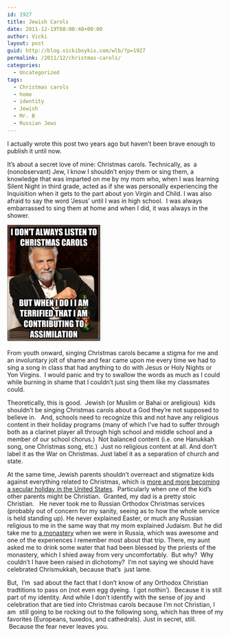 ```yaml
---
id: 1927
title: Jewish Carols
date: 2011-12-19T08:00:48+00:00
author: Vicki
layout: post
guid: http://blog.vickiboykis.com/wlb/?p=1927
permalink: /2011/12/christmas-carols/
categories:
  - Uncategorized
tags:
  - Christmas carols
  - home
  - identity
  - Jewish
  - Mr. B
  - Russian Jews
---
```

I actually wrote this post two years ago but haven&#8217;t been brave enough to publish it until now.

It&#8217;s about a secret love of mine: Christmas carols. Technically, as  a (nonobservant) Jew, I know I shouldn&#8217;t enjoy them or sing them, a knowledge that was imparted on me by my mom who, when I was learning Silent Night in third grade, acted as if she was personally experiencing the Inquisition when it gets to the part about yon Virgin and Child. I was also afraid to say the word &#8216;Jesus&#8217; until I was in high school.  I was always embarrassed to sing them at home and when I did, it was always in the shower.

[<img class="aligncenter size-full wp-image-6043" title="Screen shot 2011-12-16 at 1.49.50 PM" src="https://raw.githubusercontent.com/veekaybee/wlb/gh-pages/assets/images/2011/12/Screen-shot-2011-12-16-at-1.49.50-PM.png" alt="" width="222" height="272" />](https://raw.githubusercontent.com/veekaybee/wlb/gh-pages/assets/images/2011/12/Screen-shot-2011-12-16-at-1.49.50-PM.png)

From youth onward, singing Christmas carols became a stigma for me and an involuntary jolt of shame and fear came upon me every time we had to sing a song in class that had anything to do with Jesus or Holy Nights or Yon Virgins.  I would panic and try to swallow the words as much as I could while burning in shame that I couldn&#8217;t just sing them like my classmates could.

Theoretically, this is good.  Jewish (or Muslim or Bahai or areligious)  kids shouldn&#8217;t be singing Christmas carols about a God they&#8217;re not supposed to believe in.   And, schools need to recognize this and not have any religious content in their holiday programs (many of which I&#8217;ve had to suffer through both as a clarinet player all through high school and middle school and a member of our school chorus.)  Not balanced content (i.e. one Hanukkah song, one Christmas song, etc.)  Just no religious content at all. And don&#8217;t label it as the War on Christmas. Just label it as a separation of church and state.

At the same time, Jewish parents shouldn&#8217;t overreact and stigmatize kids against everything related to Christmas, which is [more and more becoming a secular holiday in the United States](http://www.parentdish.com/2009/12/09/christians-to-blame-for-secular-christmas/).  Particularly when one of the kid&#8217;s other parents might be Christian.  Granted, my dad is a pretty stoic Christian.   He never took me to Russian Orthodox Christmas services (probably out of concern for my sanity, seeing as to how the whole service is held standing up). He never explained Easter, or much any Russian religious to me in the same way that my mom explained Judaism. But he did take me to [a monastery](http://commons.wikimedia.org/wiki/Category:Tolga_Monastery) when we were in Russia, which was awesome and one of the experiences I remember most about that trip. There, my aunt asked me to drink some water that had been blessed by the priests of the monastery, which I shied away from very uncomfortably.  But why?  Why couldn&#8217;t I have been raised in dichotomy?  I&#8217;m not saying we should have celebrated Chrismukkah, because that&#8217;s  just lame.

But,  I&#8217;m  sad about the fact that I don&#8217;t know of any Orthodox Christian tradtitions to pass on (not even egg dyeing.  I got nothin&#8217;).  Because it is still part of my identity. And while I don&#8217;t identify with the sense of joy and celebration that are tied into Christmas carols because I&#8217;m not Christian, I am  still going to be rocking out to the following song, which has three of my favorites (Europeans, tuxedos, and cathedrals). Just in secret, still.  Because the fear never leaves you.

&nbsp;



&nbsp;

&nbsp;

&nbsp;